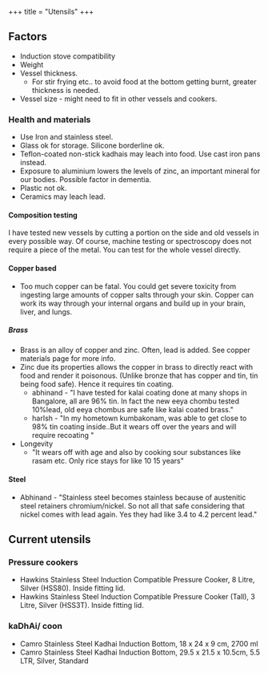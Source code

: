 +++
title = "Utensils"
+++

## Factors
- Induction stove compatibility
- Weight
- Vessel thickness.
  - For stir frying etc.. to avoid food at the bottom getting burnt, greater thickness is needed.
- Vessel size - might need to fit in other vessels and cookers.

### Health and materials
- Use Iron and stainless steel.
- Glass ok for storage. Silicone borderline ok.
- Teflon-coated non-stick kadhais may leach into food. Use cast iron pans instead.
- Exposure to aluminium lowers the levels of zinc, an important mineral for our bodies. Possible factor in dementia.
- Plastic not ok.
- Ceramics may leach lead. 

#### Composition testing
I have tested new vessels by cutting a portion on the side and old vessels in every possible way. Of course, machine testing or spectroscopy does not require a piece of the metal. You can test for the whole vessel directly.

#### Copper based
- Too much copper can be fatal. You could get severe toxicity from ingesting large amounts of copper salts through your skin. Copper can work its way through your internal organs and build up in your brain, liver, and lungs.

##### Brass
- Brass is an alloy of copper and zinc. Often, lead is added. See copper materials page for more info.
- Zinc due its properties allows the copper in brass to directly react with food and render it poisonous. (Unlike bronze that has copper and tin, tin being food safe). Hence it requires tin coating.
  - abhinand - "I have tested for kalai coating done at many shops in Bangalore, all are 96% tin. In fact the new eeya chombu tested 10%lead, old eeya chombus are safe like kalai coated brass."
  - harIsh - "In my hometown kumbakonam, was able to get close to 98% tin coating inside..But it wears off over the years and will require recoating "
- Longevity
  - "It wears off with age and also by cooking sour substances like rasam etc. Only rice stays for like 10 15 years"

#### Steel
- Abhinand - "Stainless steel becomes stainless because of austenitic steel retainers chromium/nickel. So not all that safe considering that nickel comes with lead again.  Yes they had like 3.4 to 4.2 percent lead."


## Current utensils

### Pressure cookers
- Hawkins Stainless Steel Induction Compatible Pressure Cooker, 8 Litre, Silver (HSS80). Inside fitting lid.
- Hawkins Stainless Steel Induction Compatible Pressure Cooker (Tall), 3 Litre, Silver (HSS3T). Inside fitting lid.

### kaDhAi/ coon
- Camro Stainless Steel Kadhai Induction Bottom, 18 x 24 x 9 cm, 2700 ml
- Camro Stainless Steel Kadhai Induction Bottom, 29.5 x 21.5 x 10.5cm, 5.5 LTR, Silver, Standard
